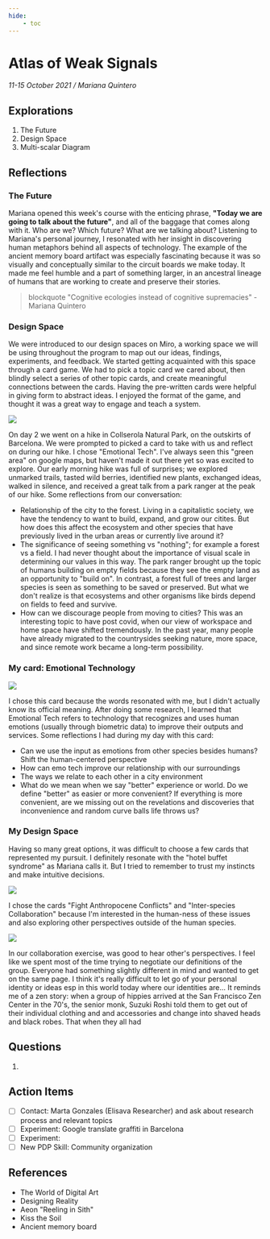 ```yaml
---
hide:
    - toc
---
```


# Atlas of Weak Signals
*11-15 October 2021 / Mariana Quintero*

## Explorations

1. The Future
2. Design Space
3. Multi-scalar Diagram

## Reflections

### The Future

Mariana opened this week's course with the enticing phrase, **"Today we are going to talk about the future"**, and all of the baggage that comes along with it. Who are we? Which future? What are we talking about? Listening to Mariana's personal journey, I resonated with her insight in discovering human metaphors behind all aspects of technology. The example of the ancient memory board artifact was especially fascinating because it was so visually and conceptually similar to the circuit boards we make today. It made me feel humble and a part of something larger, in an ancestral lineage of humans that are working to create and preserve their stories.

> blockquote
"Cognitive ecologies instead of cognitive supremacies" - Mariana Quintero

### Design Space

We were introduced to our design spaces on Miro, a working space we will be using throughout the program to map out our ideas, findings, experiments, and feedback. We started getting acquainted with this space through a card game. We had to pick a topic card we cared about, then blindly select a series of other topic cards, and create meaningful connections between the cards. Having the pre-written cards were helpful in giving form to abstract ideas. I enjoyed the format of the game, and thought it was a great way to engage and teach a system.

![](../images/Miro_DesignSpace.png)

On day 2 we went on a hike in Collserola Natural Park, on the outskirts of Barcelona. We were prompted to picked a card to take with us and reflect on during our hike. I chose "Emotional Tech". I've always seen this "green area" on google maps, but haven't made it out there yet so was excited to explore. Our early morning hike was full of surprises; we explored unmarked trails, tasted wild berries, identified new plants, exchanged ideas, walked in silence, and received a great talk from a park ranger at the peak of our hike. Some reflections from our conversation:  

- Relationship of the city to the forest. Living in a capitalistic society, we have the tendency to want to build, expand, and grow our citites. But how does this affect the ecosystem and other species that have previously lived in the urban areas or currently live around it?
- The significance of seeing something vs "nothing"; for example a forest vs a field. I had never thought about the importance of visual scale in determining our values in this way. The park ranger brought up the topic of humans building on empty fields because they see the empty land as an opportunity to "build on". In contrast, a forest full of trees and larger species is seen as something to be saved or preserved. But what we don't realize is that ecosystems and other organisms like birds depend on fields to feed and survive.
- How can we discourage people from moving to cities? This was an interesting topic to have post covid, when our view of workspace and home space have shifted tremendously. In the past year, many people have already migrated to the countrysides seeking nature, more space, and since remote work became a long-term possibility.

### My card: Emotional Technology

![](../images/Miro_Multiscalar.png)

I chose this card because the words resonated with me, but I didn't actually know its official meaning. After doing some research, I learned that Emotional Tech refers to technology that recognizes and uses human emotions (usually through biometric data) to improve their outputs and services. Some reflections I had during my day with this card:

- Can we use the input as emotions from other species besides humans? Shift the human-centered perspective
- How can emo tech improve our relationship with our surroundings
- The ways we relate to each other in a city environment
- What do we mean when we say "better" experience or world. Do we define "better" as easier or more convenient? If everything is more convenient, are we missing out on the revelations and discoveries that inconvenience and random curve balls life throws us?

### My Design Space

Having so many great options, it was difficult to choose a few cards that represented my pursuit. I definitely resonate with the "hotel buffet syndrome" as Mariana calls it. But I tried to remember to trust my instincts and make intuitive decisions.

![](../images/Miro_DesignSpace1.png)

I chose the cards "Fight Anthropocene Conflicts" and "Inter-species Collaboration" because I'm interested in the human-ness of these issues and also exploring other perspectives outside of the human species.

![](../images/Miro_CollabSpace.png)

In our collaboration exercise, was good to hear other's perspectives. I feel like we spent most of the time trying to negotiate our definitions of the group. Everyone had something slightly different in mind and wanted to get on the same page. I think it's really difficult to let go of your personal identity or ideas esp in this world today where our identities are... It reminds me of a zen story: when a group of hippies arrived at the San Francisco Zen Center in the 70's, the senior monk, Suzuki Roshi told them to get out of their individual clothing and and accessories and change into shaved heads and black robes. That when they all had

## Questions

1.

## Action Items

- [ ]  Contact: Marta Gonzales (Elisava Researcher) and ask about research process and relevant topics
- [ ]  Experiment: Google translate graffiti in Barcelona
- [ ]  Experiment:
- [ ]  New PDP Skill: Community organization

## References

- The World of Digital Art
- Designing Reality
- Aeon "Reeling in Sith"
- Kiss the Soil
- Ancient memory board
